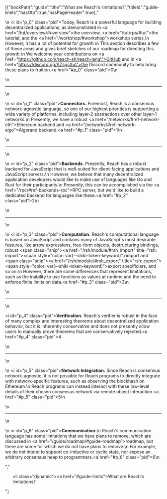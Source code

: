 [{"bookPath":"guide","title":"What are Reach's limitations?","titleId":"guide-limits","hasOtp":true,"hasPageHeader":true},"<p>\n  <i id=\"p_0\" class=\"pid\"></i>Today, Reach is a powerful language for building decentralized applications, as demonstrated in <a href=\"/tut/overview/#overview\">the overview</a>, <a href=\"/tut/rps/#tut\">the tutorial</a>, and the <a href=\"/workshop/#workshop\">workshop series</a>.\n  However, it has a lot of potential for growth.\n  This section describes a few of these areas and gives brief sketches of our roadmap for directing this growth.\n  We welcome your contributions on <a href=\"https://github.com/reach-sh/reach-lang\">GitHub</a> and in <a href=\"https://discord.gg/AZsgcXu\">the Discord community</a> to help bring these plans to fruition.<a href=\"#p_0\" class=\"pid\">0</a>\n</p>\n<hr>\n<p>\n  <i id=\"p_1\" class=\"pid\"></i><strong>Connectors.</strong> Foremost, Reach is a consensus network-agnostic language, so one of our highest priorities is supporting a wide variety of platforms, including layer-2 abstractions over other layer-1 networks.\n  Presently, we have a robust <a href=\"/networks/#ref-network-eth\">Ethereum backend</a> and <a href=\"/networks/#ref-network-algo\">Algorand backend</a>.<a href=\"#p_1\" class=\"pid\">1</a>\n</p>\n<hr>\n<p>\n  <i id=\"p_2\" class=\"pid\"></i><strong>Backends.</strong> Presently, Reach has a robust backend for JavaScript that is well-suited for client-facing applications and JavaScript servers.\n  However, we believe that many decentralized application developers would like to make use of languages like Go and Rust for their participants.\n  Presently, this can be accomplished via the <a href=\"/rpc/#ref-backends-rpc\">RPC server</a>, but we'd like to build a dedicated backend for languages like these.<a href=\"#p_2\" class=\"pid\">2</a>\n</p>\n<hr>\n<p>\n  <i id=\"p_3\" class=\"pid\"></i><strong>Computation.</strong> Reach's computational language is based on JavaScript and contains many of JavaScript's most desirable features, like arrow expressions, free-form objects, destructuring bindings, robust <span class=\"snip\"><a href=\"/rsh/module/#rsh_import\" title=\"rsh: import\"><span style=\"color: var(--shiki-token-keyword)\">import</span></a></span> and <span class=\"snip\"><a href=\"/rsh/module/#rsh_export\" title=\"rsh: export\"><span style=\"color: var(--shiki-token-keyword)\">export</span></a></span> specificiers, and so on.\n  However, there are some differences that represent limitations, such as the inability to use functions as values at runtime and the need to enforce finite limits on data.<a href=\"#p_3\" class=\"pid\">3</a>\n</p>\n<hr>\n<p><i id=\"p_4\" class=\"pid\"></i><strong>Verification.</strong> Reach's verifier is robust in the face of many complex and interesting theorems about decentralized application behavior, but it is inherently conservative and does not presently allow users to manually prove theorems that are conservatively rejected.<a href=\"#p_4\" class=\"pid\">4</a></p>\n<hr>\n<p>\n  <i id=\"p_5\" class=\"pid\"></i><strong>Network Integration.</strong> Since Reach is consensus network-agnostic, it is not possible for Reach programs to directly integrate with network-specific features, such as observing the blockhash on Ethereum.\n  Reach programs can instead interact with these low-level details of their chosen consensus network via remote object interaction.<a href=\"#p_5\" class=\"pid\">5</a>\n</p>\n<hr>\n<p>\n  <i id=\"p_6\" class=\"pid\"></i><strong>Communication.</strong>\n  Reach's communication language has some limitations that we have plans to remove, which are discussed in <a href=\"/guide/roadmap/#guide-roadmap\">roadmap</a>, but there are some for which we do not have plans to remove.\n  For example, we do not intend to support co-inductive or cyclic state, nor expose an arbitrary consensus heap to programmers.<a href=\"#p_6\" class=\"pid\">6</a>\n</p>","<ul><li class=\"dynamic\"><a href=\"#guide-limits\">What are Reach's limitations?</a></li></ul>"]